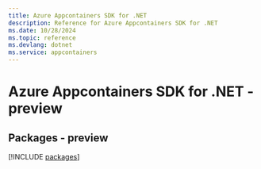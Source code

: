 ```yaml
---
title: Azure Appcontainers SDK for .NET
description: Reference for Azure Appcontainers SDK for .NET
ms.date: 10/28/2024
ms.topic: reference
ms.devlang: dotnet
ms.service: appcontainers
---
```

# Azure Appcontainers SDK for .NET - preview
## Packages - preview
[!INCLUDE [packages](appcontainers-index.md)]